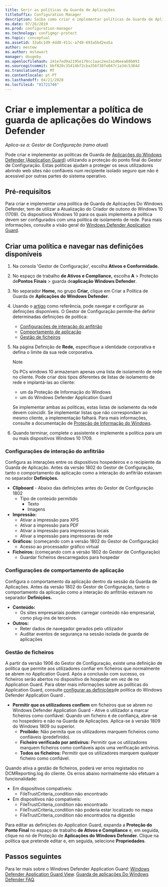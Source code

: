 ```yaml
---
title: Gerir as políticas da Guarda de Aplicações
titleSuffix: Configuration Manager
description: Saiba como criar e implementar políticas de Guarda de Aplicações do Windows Defender
ms.date: 07/26/2019
ms.prod: configuration-manager
ms.technology: configmgr-protect
ms.topic: conceptual
ms.assetid: 33a6c1d9-4dd8-411c-a748-693a5bd2ea5a
author: mestew
ms.author: mstewart
manager: dougeby
ms.openlocfilehash: 241e7ed9a2195e178cc1aac2ee2a146eea60b093
ms.sourcegitcommit: bbf820c35414bf2cba356f30fe047c1a34c5384d
ms.translationtype: MT
ms.contentlocale: pt-PT
ms.lasthandoff: 04/21/2020
ms.locfileid: "81721746"
---
```

# <a name="create-and-deploy-windows-defender-application-guard-policy"></a>Criar e implementar a política de guarda de aplicações do Windows Defender

*Aplica-se a: Gestor de Configuração (ramo atual)*
<!-- 1351960 -->  
Pode criar e implementar as políticas de Guarda de [Aplicações do Windows Defender (Application Guard)](https://docs.microsoft.com/windows/threat-protection/windows-defender-application-guard/wd-app-guard-overview) utilizando a proteção do ponto final do Gestor de Configuração. Estas políticas ajudam a proteger os seus utilizadores abrindo web sites não confiáveis num recipiente isolado seguro que não é acessível por outras partes do sistema operativo.

## <a name="prerequisites"></a>Pré-requisitos

Para criar e implementar uma política de Guarda de Aplicações Do Windows Defender, tem de utilizar a Atualização do Criador de outono do Windows 10 (1709). Os dispositivos Windows 10 para os quais implementa a política devem ser configurados com uma política de isolamento de rede. Para mais informações, consulte a visão geral do [Windows Defender Application Guard](https://docs.microsoft.com/windows/threat-protection/windows-defender-application-guard/wd-app-guard-overview).

## <a name="create-a-policy-and-to-browse-the-available-settings"></a>Criar uma política e navegar nas definições disponíveis

1. Na consola 'Gestor de Configuração', escolha **Ativos e Conformidade.**
2. No espaço de trabalho **de Ativos e Compliance,** escolha **A** > Proteção de**Pontos Finais** > guarda de**aplicação Windows Defender**.
3. No separador **Home,** no grupo **Criar,** clique em Criar a Política de Guarda de **Aplicações do Windows Defender**.
4. Usando o [artigo](https://docs.microsoft.com/windows/security/threat-protection/windows-defender-application-guard/configure-wd-app-guard) como referência, pode navegar e configurar as definições disponíveis. O Gestor de Configuração permite-lhe definir determinadas definições de política:
   - [Configurações de interação do anfitrião](#bkmk_HIS)
   - [Comportamento de aplicação](#bkmk_ABS)
   - [Gestão de ficheiros](#bkmk_FM)
5. Na página Definição de **Rede,** especifique a identidade corporativa e defina o limite da sua rede corporativa.

    > [!NOTE]
    > Os PCs windows 10 armazenam apenas uma lista de isolamento de rede no cliente. Pode criar dois tipos diferentes de listas de isolamento de rede e implantá-las ao cliente:
    >
    >  - um da Proteção de Informação do Windows
    >  - um do Windows Defender Application Guard
    >
    > Se implementar ambas as políticas, estas listas de isolamento da rede devem coincidir. Se implementar listas que não correspondam ao mesmo cliente, a implementação falhará. Para mais informações, consulte a documentação de [Proteção de Informação do Windows](https://docs.microsoft.com/windows/security/information-protection/windows-information-protection/create-wip-policy-using-configmgr).

6. Quando terminar, complete o assistente e implemente a política para um ou mais dispositivos Windows 10 1709.

### <a name="host-interaction-settings"></a><a name="bkmk_HIS"></a>Configurações de interação do anfitrião

Configura as interações entre os dispositivos hospedeiros e o recipiente da Guarda de Aplicação. Antes da versão 1802 do Gestor de Configuração, tanto o comportamento da aplicação como a interação do anfitrião estavam no separador **Definições.**

- **Clipboard** - Abaixo das definições antes do Gestor de Configuração 1802
  - Tipo de conteúdo permitido
    - Texto
    - Imagens
- **Impressão:**
  - Ativar a impressão para XPS
  - Ativar a impressão para PDF
  - Ativar a impressão para impressoras locais
  - Ativar a impressão para impressoras de rede
- **Gráficos:** (começando com a versão 1802 do Gestor de Configuração)
  - Acesso ao processador gráfico virtual
- **Ficheiros:** (começando com a versão 1802 do Gestor de Configuração)
  - Guardar ficheiros descarregados para hospedar

### <a name="application-behavior-settings"></a><a name="bkmk_ABS"></a>Configurações de comportamento de aplicação

Configura o comportamento da aplicação dentro da sessão da Guarda de Aplicações. Antes da versão 1802 do Gestor de Configuração, tanto o comportamento da aplicação como a interação do anfitrião estavam no separador **Definições.**

- **Conteúdo:**
  - Os sites empresariais podem carregar conteúdo não empresarial, como plug-ins de terceiros.
- **Outros:**
  - Reter dados de navegador gerados pelo utilizador
  - Auditar eventos de segurança na sessão isolada de guarda de aplicações

### <a name="file-management"></a><a name="bkmk_FM"></a>Gestão de ficheiros
<!--3555858-->
A partir da versão 1906 do Gestor de Configuração, existe uma definição de política que permite aos utilizadores confiar em ficheiros que normalmente se abrem no Application Guard. Após a conclusão com sucesso, os ficheiros serão abertos no dispositivo de hospedar em vez de no Application Guard. Para obter mais informações sobre as políticas do Application Guard, consulte [configurar as definições](https://docs.microsoft.com/windows/security/threat-protection/windows-defender-application-guard/configure-wd-app-guard)de política do Windows Defender Application Guard .

- **Permitir que os utilizadores confiem** em ficheiros que se abrem no Windows Defender Application Guard - Ative o utilizador a marcar ficheiros como confiável. Quando um ficheiro é de confiança, abre-se no hospedeiro e não na Guarda de Aplicações. Aplica-se à versão 1809 do Windows 1809 ou superior.
  - **Proibido:** Não permita que os utilizadores marquem ficheiros como confiáveis (predefinido).
  - **Ficheiro verificado por antivírus:** Permitir que os utilizadores marquem ficheiros como confiáveis após uma verificação antivírus.
  - **Todos os ficheiros:** Permitir que os utilizadores marquem qualquer ficheiro como confiável.

Quando ativa a gestão de ficheiros, poderá ver erros registados no DCMReporting.log do cliente. Os erros abaixo normalmente não efetuam a funcionalidade: <!--4619457-->

- Em dispositivos compatíveis:
  - FileTrustCriteria_condition não encontrado
- Em dispositivos não compatíveis:
  - FileTrustCriteria_condition não encontrado
  - FileTrustCriteria_condition não poderia estar localizado no mapa
  - FileTrustCriteria_condition não encontrados na digestão

Para editar as definições do Application Guard, expanda a **Proteção do Ponto Final** no espaço de trabalho **de Ativos e Compliance** e, em seguida, clique no nó de Proteção de **Aplicações do Windows Defender.** Clique na política que pretende editar e, em seguida, selecione **Propriedades**.

## <a name="next-steps"></a>Passos seguintes

Para ler mais sobre o Windows Defender Application Guard: [Windows Defender Application Guard View](https://docs.microsoft.com/windows/security/threat-protection/windows-defender-application-guard/wd-app-guard-overview).
[Guarda de aplicações Do Windows Defender FAQ](https://docs.microsoft.com/windows/security/threat-protection/windows-defender-application-guard/faq-wd-app-guard).
